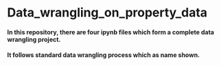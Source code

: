 # Data_wrangling_on_property_data

#### In this repository, there are four ipynb files which form a complete data wrangling project. 

#### It follows standard data wrangling process which as name shown.

